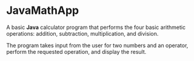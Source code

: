 # JavaMathApp

A basic **Java** calculator program that performs the four basic arithmetic operations: addition,
subtraction, multiplication, and division. 

The program takes input from the user for two numbers
and an operator, perform the requested operation, and display the result.

